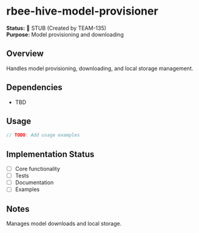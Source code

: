 # rbee-hive-model-provisioner

**Status:** 🚧 STUB (Created by TEAM-135)  
**Purpose:** Model provisioning and downloading

## Overview

Handles model provisioning, downloading, and local storage management.

## Dependencies

- TBD

## Usage

```rust
// TODO: Add usage examples
```

## Implementation Status

- [ ] Core functionality
- [ ] Tests
- [ ] Documentation
- [ ] Examples

## Notes

Manages model downloads and local storage.
